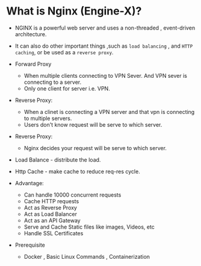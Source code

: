 # What is Nginx (Engine-X)?

- NGINX is a powerful web server and uses a non-threaded , event-driven architecture.

- It can also do other important things ,such as `load balancing` , and `HTTP caching`, or be used as a `reverse proxy`.

- Forward Proxy
    - When multiple clients connecting to VPN Sever. And VPN sever is connecting to a server.
    - Only one client for server i.e. VPN.

- Reverse Proxy:
    - When a clinet is connecting a VPN server and that vpn is connecting to multiple servers.
    - Users don't know request will be serve to which server.

- Reverse Proxy:
    - Nginx decides your request will be serve to which server.
- Load Balance - distribute the load.
- Http Cache - make cache to reduce req-res cycle.

- Advantage:
    - Can handle 10000 concurrent requests
    - Cache HTTP requests
    - Act as Reverse Proxy
    - Act as Load Balancer
    - Act as an API Gateway
    - Serve and Cache Static files like images, Videos, etc
    - Handle SSL Certificates

- Prerequisite
    - Docker , Basic Linux Commands , Containerization